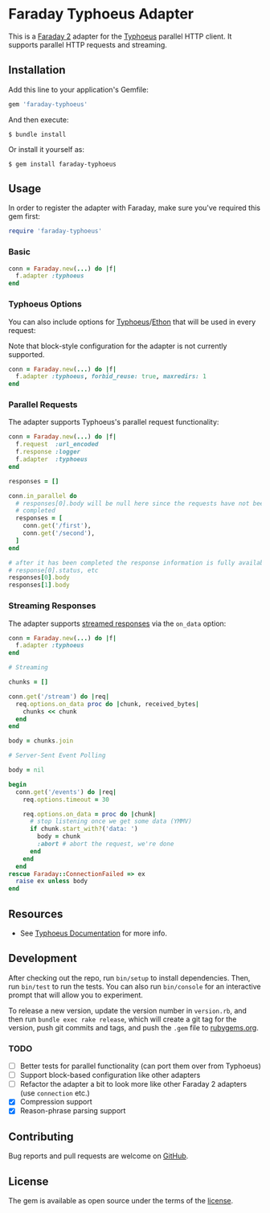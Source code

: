# Faraday Typhoeus Adapter

This is a [Faraday 2][faraday] adapter for the [Typhoeus][typhoeus] parallel HTTP client. It supports parallel HTTP requests and streaming.

## Installation

Add this line to your application's Gemfile:

```ruby
gem 'faraday-typhoeus'
```

And then execute:

    $ bundle install

Or install it yourself as:

    $ gem install faraday-typhoeus

## Usage

In order to register the adapter with Faraday, make sure you've required this gem first:
```ruby
require 'faraday-typhoeus'
```

### Basic

```ruby
conn = Faraday.new(...) do |f|
  f.adapter :typhoeus
end
```

### Typhoeus Options

You can also include options for [Typhoeus][typhoeus_options]/[Ethon][ethon_options] that will be used in every request:

Note that block-style configuration for the adapter is not currently supported.

```ruby
conn = Faraday.new(...) do |f|
  f.adapter :typhoeus, forbid_reuse: true, maxredirs: 1
end
```

### Parallel Requests

The adapter supports Typhoeus's parallel request functionality:

```ruby
conn = Faraday.new(...) do |f|
  f.request  :url_encoded
  f.response :logger
  f.adapter  :typhoeus
end

responses = []

conn.in_parallel do
  # responses[0].body will be null here since the requests have not been 
  # completed
  responses = [
    conn.get('/first'), 
    conn.get('/second'),
  ]
end

# after it has been completed the response information is fully available in
# response[0].status, etc
responses[0].body
responses[1].body
```

### Streaming Responses

The adapter supports [streamed responses](faraday_streaming) via the `on_data` option:

```ruby
conn = Faraday.new(...) do |f|
  f.adapter :typhoeus
end

# Streaming

chunks = []

conn.get('/stream') do |req|
  req.options.on_data proc do |chunk, received_bytes|
    chunks << chunk
  end
end

body = chunks.join

# Server-Sent Event Polling

body = nil

begin
  conn.get('/events') do |req|
    req.options.timeout = 30

    req.options.on_data = proc do |chunk|
      # stop listening once we get some data (YMMV)
      if chunk.start_with?('data: ')
        body = chunk
        :abort # abort the request, we're done
      end
    end
  end
rescue Faraday::ConnectionFailed => ex
  raise ex unless body
end
```

## Resources

- See [Typhoeus Documentation][typhoeus] for more info.

## Development

After checking out the repo, run `bin/setup` to install dependencies. Then, run `bin/test` to run the tests. You can also run `bin/console` for an interactive prompt that will allow you to experiment.

To release a new version, update the version number in `version.rb`, and then run `bundle exec rake release`, which will create a git tag for the version, push git commits and tags, and push the `.gem` file to [rubygems.org](rubygems).

### TODO

- [ ] Better tests for parallel functionality (can port them over from Typhoeus)
- [ ] Support block-based configuration like other adapters
- [ ] Refactor the adapter a bit to look more like other Faraday 2 adapters (use `connection` etc.)
- [x] Compression support
- [x] Reason-phrase parsing support

## Contributing

Bug reports and pull requests are welcome on [GitHub][repo].

## License

The gem is available as open source under the terms of the [license][license].


[faraday]: https://github.com/lostisland/faraday
[typhoeus]: https://github.com/typhoeus/typhoeus
[typhoeus_options]: https://github.com/typhoeus/typhoeus/blob/3544111b76b95d13da7cc6bfe4eb07921d771d93/lib/typhoeus/easy_factory.rb#L13-L39
[ethon_options]: https://github.com/typhoeus/ethon/blob/5d9ddf8f609a6be4b5c60d55e1e338eeeb08f25f/lib/ethon/curls/options.rb#L214-L499
[faraday_streaming]: https://lostisland.github.io/faraday/usage/streaming
[repo]: https://github.com/dleavitt/faraday-typhoeus
[license]: LICENSE.md
[rubygems]: https://github.com/dleavitt/faraday-typhoeus/blob/main/rubygems